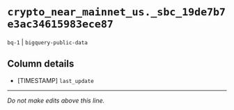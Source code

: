 # `crypto_near_mainnet_us._sbc_19de7b7e3ac34615983ece87`
`bq-1` | `bigquery-public-data`

## Column details
* [TIMESTAMP] `last_update`

-------------------------------------------------------------------------------
*Do not make edits above this line.*
